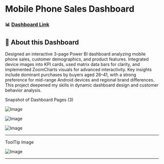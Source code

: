 # Mobile Phone Sales Dashboard

### 📊 [Dashboard Link](https://app.powerbi.com/view?r=eyJrIjoiNTQzNGFmMDktMjZiOC00YTkwLWI5NjEtMGVhNzIwYmI0MDM2IiwidCI6IjQ2NTRiNmYxLTBlNDctNDU3OS1hOGExLTAyZmU5ZDk0M2M3YiIsImMiOjl9)

## 📌 About this Dashboard
Designed an interactive 3-page Power BI dashboard analyzing mobile phone sales, customer demographics, and product features. Integrated device images into KPI cards, used matrix data bars for clarity, and implemented ZoomCharts visuals for advanced interactivity. Key insights include dominant purchases by buyers aged 26–41, with a strong preference for mid-range Android devices and regional brand differences. This project deepened my skills in dynamic dashboard design and customer behavior analysis.


Snapshot of Dashboard Pages (3)

![Image](https://github.com/user-attachments/assets/74890ef5-7a65-43e2-a05f-4442bf7a8278)

![Image](https://github.com/user-attachments/assets/f94c71a1-6049-4f86-a19e-602fc19bf55f)

![Image](https://github.com/user-attachments/assets/0b744bdc-ad15-400b-8f88-9a114feb04e8)

---

ToolTip Image

![Image](https://github.com/user-attachments/assets/3af24cc4-e66b-4ce4-acd5-a9bc305190d2)
 
---
